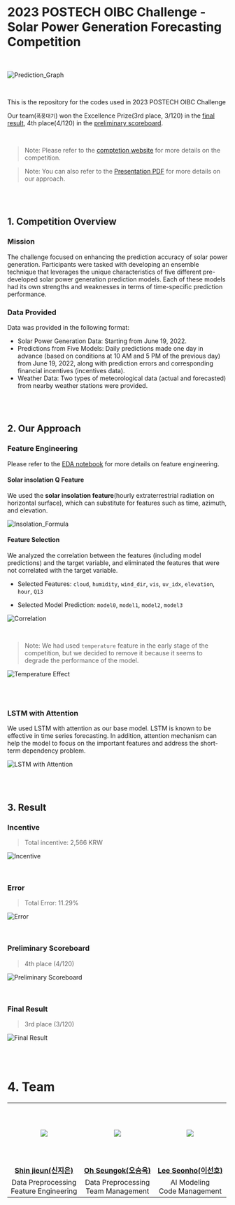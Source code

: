 # 2023 POSTECH OIBC Challenge - Solar Power Generation Forecasting Competition

<br/>

![Prediction_Graph](assets/prediction_graph.png)

<br/>

This is the repository for the codes used in 2023 POSTECH OIBC Challenge 

Our team(`폭풍대기`) won the Excellence Prize(3rd place, 3/120) in the [final result](https://o.solarkim.com/cmpt2023/notice), 4th place(4/120) in the [preliminary scoreboard](https://o.solarkim.com/cmpt2023/).

<br/>

> Note: Please refer to the [comptetion website](https://competition.postech.ac.kr) for more details on the competition.

> Note: You can also refer to the [Presentation PDF](assets/OIBC_presentation.pdf) for more details on our approach.


<br/>
<br/>

## 1. Competition Overview

### Mission

The challenge focused on enhancing the prediction accuracy of solar power generation. Participants were tasked with developing an ensemble technique that leverages the unique characteristics of five different pre-developed solar power generation prediction models. Each of these models had its own strengths and weaknesses in terms of time-specific prediction performance.


### Data Provided

Data was provided in the following format:

- Solar Power Generation Data: Starting from June 19, 2022.
- Predictions from Five Models: Daily predictions made one day in advance (based on conditions at 10 AM and 5 PM of the previous day) from June 19, 2022, along with prediction errors and corresponding financial incentives (incentives data).
- Weather Data: Two types of meteorological data (actual and forecasted) from nearby weather stations were provided.

<br/>
<br/>

## 2. Our Approach

### Feature Engineering

Please refer to the [EDA notebook](EDA.ipynb) for more details on feature engineering.

#### Solar insolation Q Feature

We used the <b>solar insolation feature</b>(hourly extraterrestrial radiation on horizontal surface), which can substitute for features such as time, azimuth, and elevation. 

![Insolation_Formula](assets/insolation_formula.png)


#### Feature Selection

We analyzed the correlation between the features (including model predictions) and the target variable, and eliminated the features that were not correlated with the target variable.

- Selected Features: `cloud`, `humidity`, `wind_dir`, `vis`, `uv_idx`, `elevation`, `hour`, `Q13`

- Selected Model Prediction: `model0`, `model1`, `model2`, `model3`

![Correlation](assets/correlation.png)

<br/>

> Note: We had used `temperature` feature in the early stage of the competition, but we decided to remove it because it seems to degrade the performance of the model.

![Temperature Effect](assets/temperature_effect.png)

<br/>
<br/>

### LSTM with Attention

We used LSTM with attention as our base model. LSTM is known to be effective in time series forecasting. In addition, attention mechanism can help the model to focus on the important features and address the short-term dependency problem.

![LSTM with Attention](assets/LSTM_with_attention.png)


<br/>
<br/>

## 3. Result

### Incentive

> Total incentive: 2,566 KRW

![Incentive](assets/incentive.png)

<br/>

### Error

> Total Error: 11.29%

![Error](assets/error.png)

<br/>

### Preliminary Scoreboard

> 4th place (4/120)

![Preliminary Scoreboard](assets/preliminary_scoreboard.png)

<br/>

### Final Result

> 3rd place (3/120)

![Final Result](assets/final_result.png)


<br/>
<br/>


# 4. Team

<table style="text-align:center">
    <tr height="140px">
      <td>
         <a href="https://github.com/wldms25">
            <img src="https://github.com/wldms25.png"/>
         </a>
      </td>
      <td>
         <a href="https://github.com/juk1329">
            <img src="https://github.com/SeungOkOH.png"/>
         </a>
      </td>
      <td>
         <a href="https://github.com/glanceyes">
            <img src="https://github.com/glanceyes.png"/>
         </a>
      </td>
   </tr>
   <tr>
       <td><a href="#"><b>Shin jieun(신지은)</b></a></td>
       <td><a href="https://github.com/SeungOkOH"><b>Oh Seungok(오승옥)</b></a></td>
       <td><a href="https://github.com/glanceyes"><b>Lee Seonho(이선호)</b></a></td>
   </tr>
   <tr>
      <td >Data Preprocessing<br/>Feature Engineering</td>
      <td>Data Preprocessing<br/>Team Management</td>
      <td>AI Modeling<br/>Code Management</td>
   </tr>
</table>
